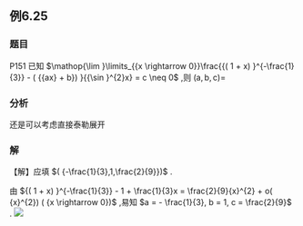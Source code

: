 ## 例6.25
### 题目
P151 已知 $\mathop{\lim }\limits_{{x \rightarrow 0}}\frac{{( 1 + x) }^{-\frac{1}{3}} - ( {{ax} + b}) }{{\sin }^{2}x} = c \neq 0$ ,则 $( {\mathrm{a},\mathrm{b},\mathrm{c}}) =$
### 分析
还是可以考虑直接泰勒展开
### 解
【解】应填 $( {-\frac{1}{3},1,\frac{2}{9}})$ .

由 ${( 1 + x) }^{-\frac{1}{3}} - 1 + \frac{1}{3}x = \frac{2}{9}{x}^{2} + o( {x}^{2}) ( {x \rightarrow 0})$ ,易知 $a = - \frac{1}{3}, b = 1, c = \frac{2}{9}$ .
![](https://img.hwenyi.tech/202410091314492.webp)
